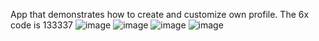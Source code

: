 App that demonstrates how to create and customize own profile.
The 6x code is 133337
![image](https://github.com/user-attachments/assets/484d5ac7-b006-4d12-8c86-e467994cd780)
![image](https://github.com/user-attachments/assets/79bb0e39-34c1-4a37-86ce-5fe37a39a2b6)
![image](https://github.com/user-attachments/assets/fc65f271-af1d-4d63-b5b3-a6566b54916c)
![image](https://github.com/user-attachments/assets/cd02058d-887a-415f-be99-b00a66a58d22)


